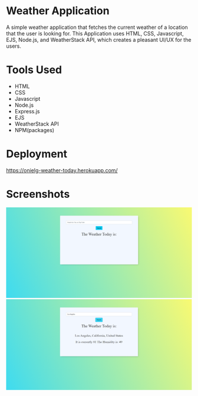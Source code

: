 # Weather Application
A simple weather application that fetches the current weather of a location that the user is looking for. This Application uses HTML, CSS, Javascript, EJS, Node.js, and WeatherStack API, which creates a pleasant UI/UX for the users.

# Tools Used
- HTML
- CSS
- Javascript
- Node.js
- Express.js
- EJS
- WeatherStack API
- NPM(packages)

# Deployment
https://onielg-weather-today.herokuapp.com/

# Screenshots
<img src = "https://github.com/Onionie/WeatherApplication/blob/main/Screenshots/1.PNG" width = "1080">
<img src = "https://github.com/Onionie/WeatherApplication/blob/main/Screenshots/2.PNG" width = "1080">
